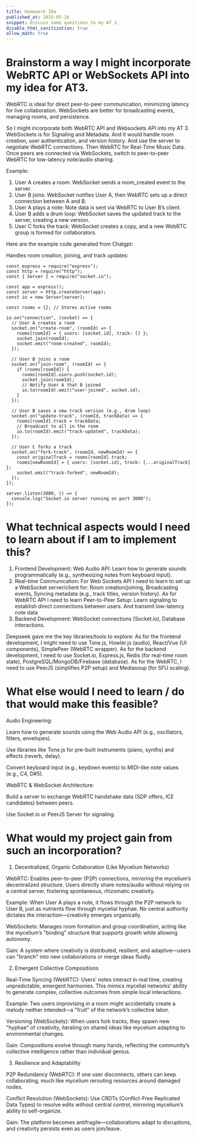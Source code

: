 ```yaml
---
title: Homework 10a
published_at: 2025-05-16
snippet: Discuss some questions to my AT 3.
disable_html_sanitization: true
allow_math: true
---
```


# Brainstorm a way I might incorporate WebRTC API or WebSockets API into my idea for AT3.

WebRTC is ideal for direct peer-to-peer communication, minimizing latency for live collaboration. WebSockets are better for broadcasting events, managing rooms, and persistence.

So I might incorporate both WebRTC API and Websockets API into my AT 3. WebSockets is for Signaling and Metadata. And it would handle room creation, user authentication, and version history. And use the server to negotiate WebRTC connections. Then WebRTC for Real-Time Music Data. Once peers are connected via WebSockets, switch to peer-to-peer WebRTC for low-latency note/audio sharing.

Example:

1. User A creates a room: WebSocket sends a room_created event to the server.
2. User B joins: WebSocket notifies User A, then WebRTC sets up a direct connection between A and B.
3. User A plays a note: Note data is sent via WebRTC to User B’s client.
4. User B adds a drum loop: WebSocket saves the updated track to the server, creating a new version.
5. User C forks the track: WebSocket creates a copy, and a new WebRTC group is formed for collaborators.

Here are the example code generated from Chatgpt:

Handles room creation, joining, and track updates:

```// server.js
const express = require("express");
const http = require("http");
const { Server } = require("socket.io");

const app = express();
const server = http.createServer(app);
const io = new Server(server);

const rooms = {}; // Stores active rooms

io.on("connection", (socket) => {
  // User A creates a room
  socket.on("create-room", (roomId) => {
    rooms[roomId] = { users: [socket.id], track: [] };
    socket.join(roomId);
    socket.emit("room-created", roomId);
  });

  // User B joins a room
  socket.on("join-room", (roomId) => {
    if (rooms[roomId]) {
      rooms[roomId].users.push(socket.id);
      socket.join(roomId);
      // Notify User A that B joined
      io.to(roomId).emit("user-joined", socket.id);
    }
  });

  // User B saves a new track version (e.g., drum loop)
  socket.on("update-track", (roomId, trackData) => {
    rooms[roomId].track = trackData;
    // Broadcast to all in the room
    io.to(roomId).emit("track-updated", trackData);
  });

  // User C forks a track
  socket.on("fork-track", (roomId, newRoomId) => {
    const originalTrack = rooms[roomId].track;
    rooms[newRoomId] = { users: [socket.id], track: [...originalTrack] };
    socket.emit("track-forked", newRoomId);
  });
});

server.listen(3000, () => {
  console.log("Socket.io server running on port 3000");
});
```

# What technical aspects would I need to learn about if I am to implement this?

1. Frontend Development: Web Audio API: Learn how to generate sounds programmatically (e.g., synthesizing notes from keyboard input).
2. Real-time Communication:
   For Web Sockets API I need to learn to set up a WebSocket server/client for: Room creation/joining, Broadcasting events, Syncing metadata (e.g., track titles, version history). As for WebRTC API I need to learn Peer-to-Peer Setup: Learn signaling to establish direct connections between users. And transmit low-latency note data
3. Backend Development: WebSocket connections (Socket.io), Database interactions.

Deepseek gave me the key libraries/tools to explore:
As for the frontend development, I might need to use Tone.js, Howler.js (audio), React/Vue (UI components), SimplePeer (WebRTC wrapper).
As for the backend development, I need to use Socket.io, Express.js, Redis (for real-time room state), PostgreSQL/MongoDB/Firebase (database).
As for the WebRTC, I need to use PeerJS (simplifies P2P setup) and Mediasoup (for SFU scaling).

# What else would I need to learn / do that would make this feasible?

Audio Engineering:

Learn how to generate sounds using the Web Audio API (e.g., oscillators, filters, envelopes).

Use libraries like Tone.js for pre-built instruments (piano, synths) and effects (reverb, delay).

Convert keyboard input (e.g., keydown events) to MIDI-like note values (e.g., C4, D#5).

WebRTC & WebSocket Architecture:

Build a server to exchange WebRTC handshake data (SDP offers, ICE candidates) between peers.

Use Socket.io or PeerJS Server for signaling.

# What would my project gain from such an incorporation?

1. Decentralized, Organic Collaboration (Like Mycelium Networks)

WebRTC: Enables peer-to-peer (P2P) connections, mirroring the mycelium’s decentralized structure. Users directly share notes/audio without relying on a central server, fostering spontaneous, rhizomatic creativity.

Example: When User A plays a note, it flows through the P2P network to User B, just as nutrients flow through mycelial hyphae. No central authority dictates the interaction—creativity emerges organically.

WebSockets: Manages room formation and group coordination, acting like the mycelium’s "binding" structure that supports growth while allowing autonomy.

Gain: A system where creativity is distributed, resilient, and adaptive—users can "branch" into new collaborations or merge ideas fluidly.

2. Emergent Collective Compositions

Real-Time Syncing (WebRTC): Users’ notes interact in real time, creating unpredictable, emergent harmonies. This mimics mycelial networks’ ability to generate complex, collective outcomes from simple local interactions.

Example: Two users improvising in a room might accidentally create a melody neither intended—a "fruit" of the network’s collective labor.

Versioning (WebSockets): When users fork tracks, they spawn new "hyphae" of creativity, iterating on shared ideas like mycelium adapting to environmental changes.

Gain: Compositions evolve through many hands, reflecting the community’s collective intelligence rather than individual genius.

3. Resilience and Adaptability

P2P Redundancy (WebRTC): If one user disconnects, others can keep collaborating, much like mycelium rerouting resources around damaged nodes.

Conflict Resolution (WebSockets): Use CRDTs (Conflict-Free Replicated Data Types) to resolve edits without central control, mirroring mycelium’s ability to self-organize.

Gain: The platform becomes antifragile—collaborations adapt to disruptions, and creativity persists even as users join/leave.
